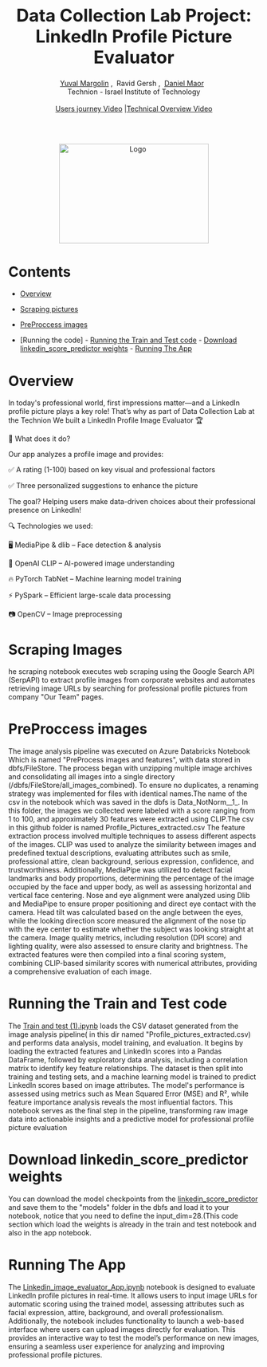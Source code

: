 
<h1 align='center' style="text-align:center; font-weight:bold; font-size:2.5em"> Data Collection Lab Project: LinkedIn  Profile Picture Evaluator
 </h1>

<p align='center' style="text-align:center;font-size:1em;">
    <a href="https://github.com/yuvalmar16">Yuval Margolin</a>&nbsp;,&nbsp;
    <a>Ravid Gersh</a>&nbsp;,&nbsp;
    <a href="https://github.com/danielmaor0808">Daniel Maor</a>&nbsp;&nbsp;
    <br/> 
    Technion - Israel Institute of Technology
<br/> 
<br>
    <a href="https://youtu.be/Wn_zD-uUX1E">Users journey Video</a> |<a href="https://www.youtube.com/watch?v=Trc2p41LRhM">Technical Overview Video</a>
    

</p>


<br>
<br>

<p align="center">
  <img src="https://finlink.co.uk/wp-content/uploads/2023/11/LinkedIn-page.jpg" alt="Logo" width="300" height="200">



# Contents
- [Overview](#Overview)
- [Scraping pictures](#Scraping-pictures)
- [PreProccess images](#PreProccess-images)

- [Running the code]
        - [Running the Train and Test code](#Running-the-Train-and-Test-code)
        - [Download linkedin_score_predictor weights](#Download-linkedin_score_predictor-weights)
        - [Running The App](#Runing-the-Image-evaluator-App)

  
# Overview

In today's professional world, first impressions matter—and a LinkedIn profile picture plays a key role! That’s why as part of Data Collection Lab at the Technion We built a LinkedIn Profile Image Evaluator 🏆

🔹 What does it do?

Our app analyzes a profile image and provides:

✅ A rating (1-100) based on key visual and professional factors

✅ Three personalized suggestions to enhance the picture

The goal? Helping users make data-driven choices about their professional presence on LinkedIn!


🔍 Technologies we used:

🖥️ MediaPipe & dlib – Face detection & analysis

🤖 OpenAI CLIP – AI-powered image understanding

🔥 PyTorch TabNet – Machine learning model training

⚡ PySpark – Efficient large-scale data processing

📷 OpenCV – Image preprocessing

# Scraping Images
he scraping notebook executes web scraping using the Google Search API (SerpAPI) to extract profile images from corporate websites and automates retrieving image URLs by searching for professional profile pictures from company "Our Team" pages.


# PreProccess images
The image analysis pipeline was executed on Azure Databricks Notebook Which is named "PreProcess images and features", with data stored in dbfs/FileStore. The process began with unzipping multiple image archives and consolidating all images into a single directory (/dbfs/FileStore/all_images_combined). To ensure no duplicates, a renaming strategy was implemented for files with identical names.The name of the csv in the notebook which was saved in the dbfs is Data_NotNorm__1_.
In this folder, the images we collected were labeled with a score ranging from 1 to 100, and approximately 30 features were extracted using CLIP.The csv in this github folder is named Profile_Pictures_extracted.csv
 The feature extraction process involved multiple techniques to assess different aspects of the images. CLIP was used to analyze the similarity between images and predefined textual descriptions, evaluating attributes such as smile, professional attire, clean background, serious expression, confidence, and trustworthiness. Additionally, MediaPipe was utilized to detect facial landmarks and body proportions, determining the percentage of the image occupied by the face and upper body, as well as assessing horizontal and vertical face centering. Nose and eye alignment were analyzed using Dlib and MediaPipe to ensure proper positioning and direct eye contact with the camera. Head tilt was calculated based on the angle between the eyes, while the looking direction score measured the alignment of the nose tip with the eye center to estimate whether the subject was looking straight at the camera. Image quality metrics, including resolution (DPI score) and lighting quality, were also assessed to ensure clarity and brightness. The extracted features were then compiled into a final scoring system, combining CLIP-based similarity scores with numerical attributes, providing a comprehensive evaluation of each image.





# Running the Train and Test code

The [Train and test (1).ipynb](https://github.com/yuvalmar16/Data-Collection-Lab/blob/main/Train%20and%20test%20(1).ipynb) loads the CSV dataset generated from the image analysis pipeline( in this dir named "Profile_pictures_extracted.csv) and performs data analysis, model training, and evaluation. It begins by loading the extracted features and LinkedIn scores into a Pandas DataFrame, followed by exploratory data analysis, including a correlation matrix to identify key feature relationships. The dataset is then split into training and testing sets, and a machine learning model is trained to predict LinkedIn scores based on image attributes. The model's performance is assessed using metrics such as Mean Squared Error (MSE) and R², while feature importance analysis reveals the most influential factors. This notebook serves as the final step in the pipeline, transforming raw image data into actionable insights and a predictive model for professional profile picture evaluation



# Download linkedin_score_predictor weights

You can download the model checkpoints from the [linkedin_score_predictor](https://github.com/yuvalmar16/Data-Collection-Lab/blob/main/linkedin_score_predictor.pth) and save them to the "models" folder in the dbfs and load it to your notebook, notice that you need to define the input_dim=28.(This code section which load the weights is already in the train and test notebook and also in the app notebook.


# Running The App

The [Linkedin_image_evaluator_App.ipynb](#https://github.com/yuvalmar16/Data-Collection-Lab/blob/main/Linkedin_image_evaluator_App.ipynb) notebook is designed to evaluate LinkedIn profile pictures in real-time. It allows users to input image URLs for automatic scoring using the trained model, assessing attributes such as facial expression, attire, background, and overall professionalism. Additionally, the notebook includes functionality to launch a web-based interface where users can upload images directly for evaluation. This provides an interactive way to test the model’s performance on new images, ensuring a seamless user experience for analyzing and improving professional profile pictures.





